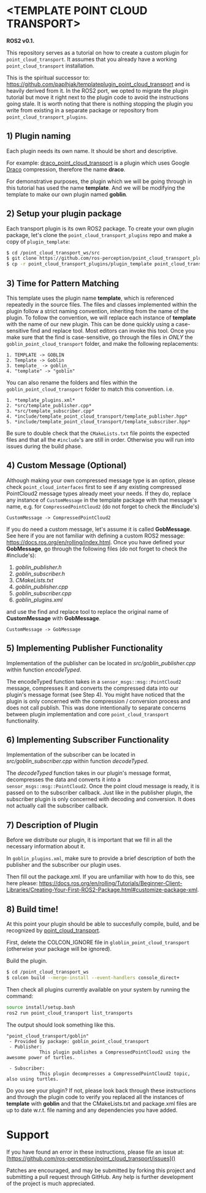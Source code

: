 # \<TEMPLATE POINT CLOUD TRANSPORT>
**ROS2 v0.1.**

This repository serves as a tutorial on how to create a custom plugin for `point_cloud_transport`. It assumes that you already have a working `point_cloud_transport` installation.

This is the spiritual successor to: https://github.com/paplhjak/templateplugin_point_cloud_transport and is heavily derived from it. In the ROS2 port, we opted to migrate the plugin tutorial but move it right next to the plugin code to avoid the instructions going stale. It is worth noting that there is nothing stopping the plugin you write from existing in a separate package or repository from `point_cloud_transport_plugins`.

## 1) Plugin naming
Each plugin needs its own name. It should be short and descriptive.

For example: [draco_point_cloud_transport](https://github.com/ros-perception/point_cloud_transport_plugins/tree/rolling/draco_point_cloud_transport) is a plugin which uses Google [Draco](https://github.com/google/draco) compression, therefore the name **draco**.

For demonstrative purposes, the plugin which we will be going through in this tutorial has used the name **template**. And we will be modifying the template to make our own plugin named **goblin**.

## 2) Setup your plugin package

Each transport plugin is its own ROS2 package. To create your own plugin package, let's clone the `point_cloud_transport_plugins` repo and make a copy of `plugin_template`:

```bash
$ cd /point_cloud_transport_ws/src
$ git clone https://github.com/ros-perception/point_cloud_transport_plugins.git
$ cp -r point_cloud_transport_plugins/plugin_template point_cloud_transport_plugins/goblin_point_cloud_transport
```

## 3) Time for Pattern Matching

This template uses the plugin name **template**, which is referenced repeatedly in the source files. The files and classes implemented within the plugin follow a strict naming convention, inheriting from the name of the plugin. To follow the convention, we will replace each instance of **template** with the name of our new plugin. This can be done quickly using a case-sensitive find and replace tool. Most editors can invoke this tool. Once you make sure that the find is case-sensitive, go through the files in *ONLY* the `goblin_point_cloud_transport` folder, and make the following replacements:

```
1. TEMPLATE -> GOBLIN
2. Template -> Goblin
3. template_ -> goblin_
4. "template" -> "goblin"
```

You can also rename the folders and files within the `goblin_point_cloud_transport` folder to match this convention. i.e.
```
1. *template_plugins.xml*
2. *src/template_publisher.cpp*
3. *src/template_subscriber.cpp*
4. *include/template_point_cloud_transport/template_publisher.hpp*
5. *include/template_point_cloud_transport/template_subscriber.hpp*
```

Be sure to double check that the `CMakeLists.txt` file points the expected files and that all the `#include`'s are still in order. Otherwise you will run into issues during the build phase.

## 4) Custom Message (Optional)

Although making your own compressed message type is an option, please check `point_cloud_interfaces` first to see if any existing compressed PointCloud2 message types already meet your needs. If they do, replace any instance of `CustomMessage` in the template package with that message's name, e.g. for `CompressedPointCloud2` (do not forget to check the #include's)

```
CustomMessage -> CompressedPointCloud2
```

If you do need a custom message, let's assume it is called **GobMessage**. See here if you are not familiar with defining a custom ROS2 message: https://docs.ros.org/en/rolling/index.html. 
Once you have defined your **GobMessage**, go through the following files (do not forget to check the #include's):

1. *goblin_publisher.h*
2. *goblin_subscriber.h*
3. *CMakeLists.txt*
4. *goblin_publisher.cpp*
5. *goblin_subscriber.cpp*
6. *goblin_plugins.xml*

and use the find and replace tool to replace the original name of **CustomMessage** with **GobMessage**.

```
CustomMessage -> GobMessage
```

## 5) Implementing Publisher Functionality

Implementation of the publisher can be located in *src/goblin_publisher.cpp* within function *encodeTyped*.

The encodeTyped function takes in a `sensor_msgs::msg::PointCloud2` message, compresses it and converts the compressed data into our plugin's message format (see Step 4). You might have noticed that the plugin is only concerned with the compression / conversion process and does not call publish. This was done intentionally to separate concerns between plugin implementation and core `point_cloud_transport` functionality.

## 6) Implementing Subscriber Functionality

Implementation of the subscriber can be located in *src/goblin_subscriber.cpp* within function *decodeTyped*.

The *decodeTyped* function takes in our plugin's message format, decompresses the data and converts it into a `sensor_msgs::msg::PointCloud2`. Once the point cloud message is ready, it is passed on to the subscriber callback. Just like in the publisher plugin, the subscriber plugin is only concerned with decoding and conversion. It does not actually call the subscriber callback.

## 7) Description of Plugin

Before we distribute our plugin, it is important that we fill in all the necessary information about it. 

In `goblin_plugins.xml`, make sure to provide a brief description of both the publisher and the subscriber our plugin uses.

Then fill out the package.xml. If you are unfamiliar with how to do this, see here please: https://docs.ros.org/en/rolling/Tutorials/Beginner-Client-Libraries/Creating-Your-First-ROS2-Package.html#customize-package-xml.

## 8) Build time!

At this point your plugin should be able to succesfully compile, build, and be recognized by [point_cloud_transport](https://github.com/ros-perception/point_cloud_transport). 

First, delete the COLCON_IGNORE file in `globlin_point_cloud_transport` (otherwise your package will be ignored).

Build the plugin.

```bash
$ cd /point_cloud_transport_ws
$ colcon build --merge-install --event-handlers console_direct+
```

Then check all plugins currently available on your system by running the command:

``` bash
source install/setup.bash
ros2 run point_cloud_transport list_transports
```

The output should look something like this.

```
"point_cloud_transport/goblin"
 - Provided by package: goblin_point_cloud_transport
 - Publisher: 
            This plugin publishes a CompressedPointCloud2 using the awesome power of turtles.
        
 - Subscriber: 
            This plugin decompresses a CompressedPointCloud2 topic, also using turtles.
```

Do you see your plugin? If not, please look back through these instructions and through the plugin code to verify you replaced all the instances of **template** with **goblin** and that the CMakeLists.txt and package.xml files are up to date w.r.t. file naming and any dependencies you have added.

Support
=======

If you have found an error in these instructions, please file an issue at: [https://github.com/ros-perception/point_cloud_transport/issues]()

Patches are encouraged, and may be submitted by forking this project and
submitting a pull request through GitHub. Any help is further development of the project is much appreciated.
